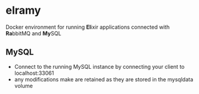 # elramy
Docker environment for running **El**ixir applications connected with **Ra**bbitMQ and **My**SQL

## MySQL

* Connect to the running MySQL instance by connecting your client to localhost:33061
* any modifications make are retained as they are stored in the mysqldata volume
